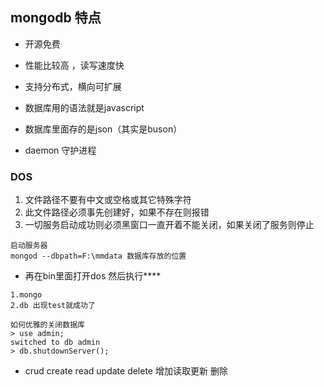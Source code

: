 ## mongodb 特点
- 开源免费
- 性能比较高 ，读写速度快
- 支持分布式，横向可扩展
- 数据库用的语法就是javascript
- 数据库里面存的是json（其实是buson）


- daemon 守护进程

### DOS
1. 文件路径不要有中文或空格或其它特殊字符
2. 此文件路径必须事先创建好，如果不存在则报错
3. 一切服务启动成功则必须黑窗口一直开着不能关闭，如果关闭了服务则停止

```
启动服务器
mongod --dbpath=F:\mmdata 数据库存放的位置
```

- 再在bin里面打开dos 然后执行****
```
1.mongo
2.db 出现test就成功了

```

```
如何优雅的关闭数据库
> use admin;
switched to db admin
> db.shutdownServer();

```
- crud create read update delete 增加读取更新 删除
